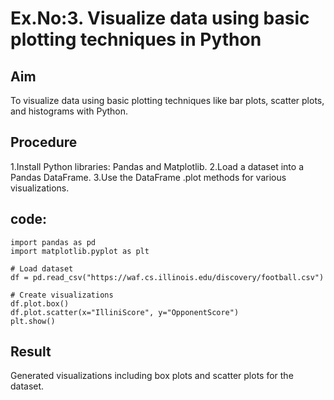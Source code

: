 # Ex.No:3. Visualize data using basic plotting techniques in Python
## Aim
To visualize data using basic plotting techniques like bar plots, scatter plots, and histograms with Python.

## Procedure

1.Install Python libraries: Pandas and Matplotlib.
2.Load a dataset into a Pandas DataFrame.
3.Use the DataFrame .plot methods for various visualizations.
## code:
```
import pandas as pd
import matplotlib.pyplot as plt

# Load dataset
df = pd.read_csv("https://waf.cs.illinois.edu/discovery/football.csv")

# Create visualizations
df.plot.box()
df.plot.scatter(x="IlliniScore", y="OpponentScore")
plt.show()
```
## Result
Generated visualizations including box plots and scatter plots for the dataset.
